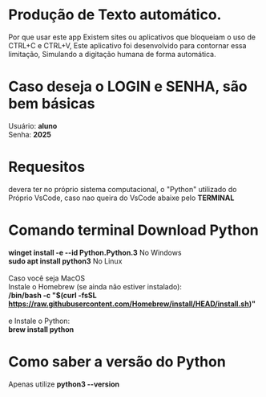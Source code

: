 # Produção de Texto automático.
  Por que usar este app
            Existem sites ou aplicativos que bloqueiam o uso de CTRL+C e CTRL+V,
            Este aplicativo foi desenvolvido para contornar essa limitação,
            Simulando a digitação humana de forma automática.
# Caso deseja o LOGIN e SENHA, são bem básicas
Usuário: **aluno** <br>
Senha: **2025**
# Requesitos
devera ter no próprio sistema computacional, o "Python" utilizado do Próprio VsCode, caso nao queira do VsCode abaixe pelo **TERMINAL**
<br> 
# Comando terminal Download Python
**winget install -e --id Python.Python.3** No Windows <br>
**sudo apt install python3** No Linux
<br> <br> Caso você seja MacOS <br>
Instale o Homebrew (se ainda não estiver instalado): <br>
**/bin/bash -c "$(curl -fsSL https://raw.githubusercontent.com/Homebrew/install/HEAD/install.sh)"** <br>
<br> e Instale o Python:
<br> **brew install python**
# Como saber a versão do Python
Apenas utilize **python3 --version**
